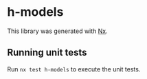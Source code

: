 # h-models

This library was generated with [Nx](https://nx.dev).

## Running unit tests

Run `nx test h-models` to execute the unit tests.
